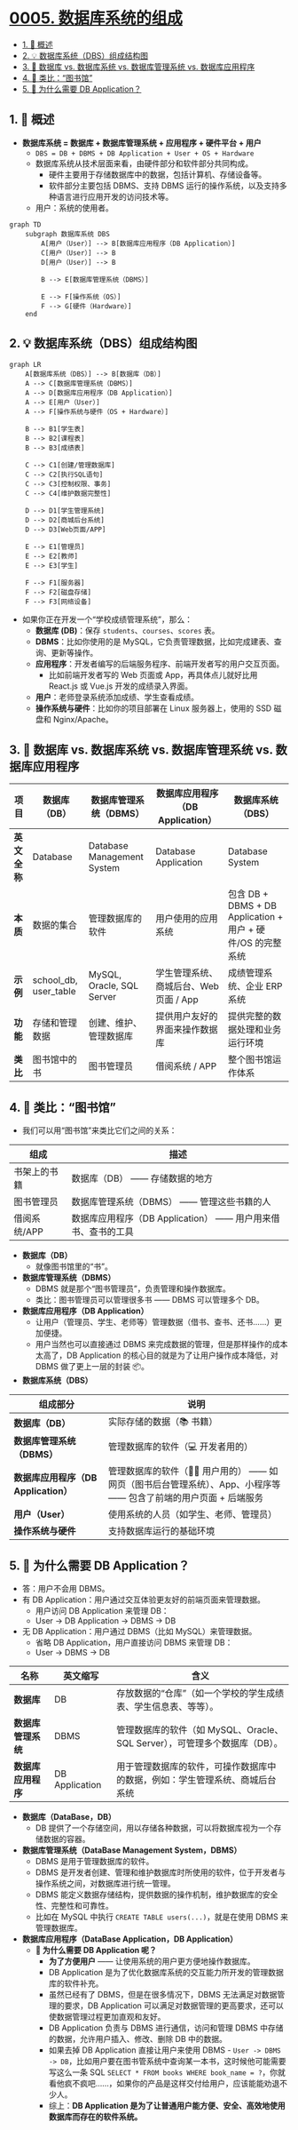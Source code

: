 # [0005. 数据库系统的组成](https://github.com/Tdahuyou/TNotes.mysql/tree/main/notes/0005.%20%E6%95%B0%E6%8D%AE%E5%BA%93%E7%B3%BB%E7%BB%9F%E7%9A%84%E7%BB%84%E6%88%90)

<!-- region:toc -->

- [1. 📝 概述](#1--概述)
- [2. 💡 数据库系统（DBS）组成结构图](#2--数据库系统dbs组成结构图)
- [3. 📒 数据库 vs. 数据库系统 vs. 数据库管理系统 vs. 数据库应用程序](#3--数据库-vs-数据库系统-vs-数据库管理系统-vs-数据库应用程序)
- [4. 📒 类比：“图书馆”](#4--类比图书馆)
- [5. 🤔 为什么需要 DB Application？](#5--为什么需要-db-application)

<!-- endregion:toc -->

## 1. 📝 概述

- **数据库系统 = 数据库 + 数据库管理系统 + 应用程序 + 硬件平台 + 用户**
  - `DBS = DB + DBMS + DB Application + User + OS + Hardware`
  - 数据库系统从技术层面来看，由硬件部分和软件部分共同构成。
    - 硬件主要用于存储数据库中的数据，包括计算机、存储设备等。
    - 软件部分主要包括 DBMS、支持 DBMS 运行的操作系统，以及支持多种语言进行应用开发的访问技术等。
  - 用户：系统的使用者。

```mermaid
graph TD
    subgraph 数据库系统 DBS
        A[用户（User）] --> B[数据库应用程序（DB Application）]
        C[用户（User）] --> B
        D[用户（User）] --> B

        B --> E[数据库管理系统（DBMS）]

        E --> F[操作系统（OS）]
        F --> G[硬件（Hardware）]
    end
```

## 2. 💡 数据库系统（DBS）组成结构图

```mermaid
graph LR
    A[数据库系统（DBS）] --> B[数据库（DB）]
    A --> C[数据库管理系统（DBMS）]
    A --> D[数据库应用程序（DB Application）]
    A --> E[用户（User）]
    A --> F[操作系统与硬件（OS + Hardware）]

    B --> B1[学生表]
    B --> B2[课程表]
    B --> B3[成绩表]

    C --> C1[创建/管理数据库]
    C --> C2[执行SQL语句]
    C --> C3[控制权限、事务]
    C --> C4[维护数据完整性]

    D --> D1[学生管理系统]
    D --> D2[商城后台系统]
    D --> D3[Web页面/APP]

    E --> E1[管理员]
    E --> E2[教师]
    E --> E3[学生]

    F --> F1[服务器]
    F --> F2[磁盘存储]
    F --> F3[网络设备]
```

- 如果你正在开发一个“学校成绩管理系统”，那么：
  - **数据库 (DB)**：保存 `students`、`courses`、`scores` 表。
  - **DBMS**：比如你使用的是 MySQL，它负责管理数据，比如完成建表、查询、更新等操作。
  - **应用程序**：开发者编写的后端服务程序、前端开发者写的用户交互页面。
    - 比如前端开发者写的 Web 页面或 App，再具体点儿就好比用 React.js 或 Vue.js 开发的成绩录入界面。
  - **用户**：老师登录系统添加成绩、学生查看成绩。
  - **操作系统与硬件**：比如你的项目部署在 Linux 服务器上，使用的 SSD 磁盘和 Nginx/Apache。

## 3. 📒 数据库 vs. 数据库系统 vs. 数据库管理系统 vs. 数据库应用程序

| 项目 | 数据库（DB） | 数据库管理系统（DBMS） | 数据库应用程序（DB Application） | 数据库系统（DBS） |
| --- | --- | --- | --- | --- |
| **英文全称** | Database | Database Management System | Database Application | Database System |
| **本质** | 数据的集合 | 管理数据库的软件 | 用户使用的应用系统 | 包含 DB + DBMS + DB Application + 用户 + 硬件/OS 的完整系统 |
| **示例** | school_db, user_table | MySQL, Oracle, SQL Server | 学生管理系统、商城后台、Web 页面 / App | 成绩管理系统、企业 ERP 系统 |
| **功能** | 存储和管理数据 | 创建、维护、管理数据库 | 提供用户友好的界面来操作数据库 | 提供完整的数据处理和业务运行环境 |
| **类比** | 图书馆中的书 | 图书管理员 | 借阅系统 / APP | 整个图书馆运作体系 |

## 4. 📒 类比：“图书馆”

- 我们可以用“图书馆”来类比它们之间的关系：

| 组成         | 描述                                                         |
| ------------ | ------------------------------------------------------------ |
| 书架上的书籍 | 数据库（DB） —— 存储数据的地方                               |
| 图书管理员   | 数据库管理系统（DBMS） —— 管理这些书籍的人                   |
| 借阅系统/APP | 数据库应用程序（DB Application） —— 用户用来借书、查书的工具 |

- **数据库（DB）**
  - 就像图书馆里的“书”。
- **数据库管理系统（DBMS）**
  - DBMS 就是那个“图书管理员”，负责管理和操作数据库。
  - 类比：图书管理员可以管理很多书 —— DBMS 可以管理多个 DB。
- **数据库应用程序（DB Application）**
  - 让用户（管理员、学生、老师等）管理数据（借书、查书、还书……）更加便捷。
  - 用户当然也可以直接通过 DBMS 来完成数据的管理，但是那样操作的成本太高了，DB Application 的核心目的就是为了让用户操作成本降低，对 DBMS 做了更上一层的封装 📦。
- **数据库系统（DBS）**

| 组成部分 | 说明 |
| --- | --- |
| **数据库（DB）** | 实际存储的数据（📚 书籍） |
| **数据库管理系统（DBMS）** | 管理数据库的软件（💻 开发者用的） |
| **数据库应用程序（DB Application）** | 管理数据库的软件（👨‍🎓 用户用的） —— 如网页（图书后台管理系统）、App、小程序等 —— 包含了前端的用户页面 + 后端服务 |
| **用户（User）** | 使用系统的人员（如学生、老师、管理员） |
| **操作系统与硬件** | 支持数据库运行的基础环境 |

## 5. 🤔 为什么需要 DB Application？

- 答：用户不会用 DBMS。
- 有 DB Application：用户通过交互体验更友好的前端页面来管理数据。
  - 用户访问 DB Application 来管理 DB：
  - User -> DB Application -> DBMS -> DB
- 无 DB Application：用户通过 DBMS（比如 MySQL）来管理数据。
  - 省略 DB Application，用户直接访问 DBMS 来管理 DB：
  - User -> DBMS -> DB

| 名称 | 英文缩写 | 含义 |
| --- | --- | --- |
| **数据库** | DB | 存放数据的“仓库”（如一个学校的学生成绩表、学生信息表、等等）。 |
| **数据库管理系统** | DBMS | 管理数据库的软件（如 MySQL、Oracle、SQL Server），可管理多个数据库（DB）。 |
| **数据库应用程序** | DB Application | 用于管理数据库的软件，可操作数据库中的数据，例如：学生管理系统、商城后台系统 |

- **数据库（DataBase，DB）**
  - DB 提供了一个存储空间，用以存储各种数据，可以将数据库视为一个存储数据的容器。
- **数据库管理系统（DataBase Management System，DBMS）**
  - DBMS 是用于管理数据库的软件。
  - DBMS 是开发者创建、管理和维护数据库时所使用的软件，位于开发者与操作系统之间，对数据库进行统一管理。
  - DBMS 能定义数据存储结构，提供数据的操作机制，维护数据库的安全性、完整性和可靠性。
  - 比如在 MySQL 中执行 `CREATE TABLE users(...)`，就是在使用 DBMS 来管理数据库。
- **数据库应用程序（DataBase Application，DB Application）**
  - **🤔 为什么需要 DB Application 呢？**
    - **为了方便用户** —— 让使用系统的用户更方便地操作数据库。
    - DB Application 是为了优化数据库系统的交互能力所开发的管理数据库的软件补充。
    - 虽然已经有了 DBMS，但是在很多情况下，DBMS 无法满足对数据管理的要求，DB Application 可以满足对数据管理的更高要求，还可以使数据管理过程更加直观和友好。
    - DB Application 负责与 DBMS 进行通信，访问和管理 DBMS 中存储的数据，允许用户插入、修改、删除 DB 中的数据。
    - 如果去掉 DB Application 直接让用户来使用 DBMS - `User -> DBMS -> DB`，比如用户要在图书管系统中查询某一本书，这时候他可能需要写这么一条 SQL `SELECT * FROM books WHERE book_name = ?`，你就看他疯不疯吧……，如果你的产品是这样交付给用户，应该能能劝退不少人。
    - 综上：**DB Application 是为了让普通用户能方便、安全、高效地使用数据库而存在的软件系统。**
